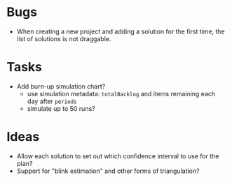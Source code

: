 # Bugs

* When creating a new project and adding a solution for the first time, the
  list of solutions is not draggable.

# Tasks

* Add burn-up simulation chart?
    - use simulation metadata: `totalBacklog` and items remaining each day after `periods`
    - simulate up to 50 runs?

# Ideas

* Allow each solution to set out which confidence interval to use for the plan?
* Support for "blink estimation" and other forms of triangulation?
